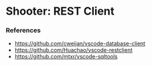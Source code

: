 # Shooter: REST Client

### References

- https://github.com/cweijan/vscode-database-client
- https://github.com/Huachao/vscode-restclient
- https://github.com/mtxr/vscode-sqltools
